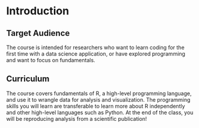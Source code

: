 


# Introduction

## Target Audience  

The course is intended for researchers who want to learn coding for the first time with a data science application, or have explored programming and want to focus on fundamentals.

## Curriculum  

The course covers fundamentals of R, a high-level programming language, and use it to wrangle data for analysis and visualization. The programming skills you will learn are transferable to learn more about R independently and other high-level languages such as Python. At the end of the class, you will be reproducing analysis from a scientific publication!


